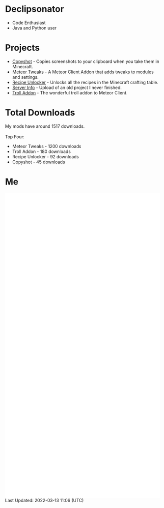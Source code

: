 # Declipsonator
- Code Enthusiast
- Java and Python user
# Projects
- [Copyshot](https://github.com/Declipsonator/Copyshot) - Copies screenshots to your clipboard when you take them in Minecraft.
- [Meteor Tweaks](https://github.com/Declipsonator/Meteor-Tweaks) - A Meteor Client Addon that adds tweaks to modules and settings.
- [Recipe Unlocker](https://github.com/Declipsonator/Recipe-Unlocker) - Unlocks all the recipes in the Minecraft crafting table.
- [Server Info](https://github.com/Declipsonator/Server-Info) - Upload of an old project I never finished.
- [Troll Addon](https://github.com/Declipsonator/Troll-Addon) - The wonderful troll addon to Meteor Client.


# Total Downloads
My mods have around 1517 downloads. \
\
Top Four:
- Meteor Tweaks - 1200 downloads  
- Troll Addon - 180 downloads  
- Recipe Unlocker - 92 downloads  
- Copyshot - 45 downloads  


# Me
<img align="center" src="/github-metrics.svg" alt="Metrics">
Last Updated: 2022-03-13 11:06 (UTC)

